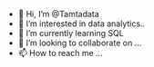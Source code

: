 - 👋 Hi, I’m @Tamtadata
- 👀 I’m interested in data analytics..
- 🌱 I’m currently learning SQL
- 💞️ I’m looking to collaborate on ...
- 📫 How to reach me ...

<!---
Tamtadata/Tamtadata is a ✨ special ✨ repository because its `README.md` (this file) appears on your GitHub profile.
You can click the Preview link to take a look at your changes.
--->
